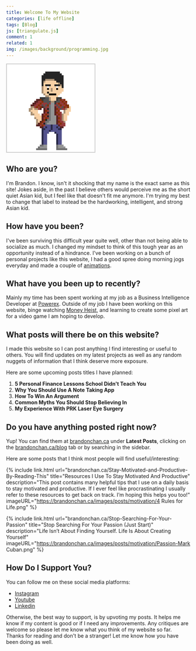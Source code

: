 ```yaml
---
title: Welcome To My Website
categories: [life offline]
tags: [Blog]
js: [triangulate.js]
comment: 1
related: 1
img: /images/background/programming.jpg
---
```



<img alt="brandon-introduction" src="/images/posts/pixelart/brandon_introduction.gif" class="right-align z-depth-2" style="background:rgba(255, 255, 255, 0.1); border: 2px solid rgba(0, 0, 0, 0.2);">

## Who are you?
I'm Brandon. I know, isn't it shocking that my name is the exact same as this site! Jokes aside, in the past I believe others would perceive me as the short quiet Asian kid, but I feel like that doesn't fit me anymore. I'm trying my best to change that label to instead be the hardworking, intelligent, and strong Asian kid. 

## How have you been?
I've been surviving this difficult year quite well, other than not being able to socialize as much. I changed my mindset to think of this tough year as an opportunity instead of a hindrance. I've been working on a bunch of personal projects like this website, I had a good spree doing morning jogs everyday and made a couple of <a href="https://brandonchan.ca/Night-Coding">animations</a>.

## What have you been up to recently?
Mainly my time has been spent working at my job as a Business Intelligence Developer at <a href="https://powerex.com/" target="_blank">Powerex</a>. Outside of my job I have been working on this website, binge watching <a href="https://en.wikipedia.org/wiki/Money_Heist" target="_blank">Money Heist</a>, and learning to create some pixel art for a video game I am hoping to develop.

## What posts will there be on this website?

I made this website so I can post anything I find interesting or useful to others. You will find updates on my latest projects as well as any random nuggets of information that I think deserve more exposure. 

Here are some upcoming posts titles I have planned:

1. **5 Personal Finance Lessons School Didn't Teach You**
2. **Why You Should Use A Note Taking App**
3. **How To Win An Argument**
4. **Common Myths You Should Stop Believing In**
5. **My Experience With PRK Laser Eye Surgery**


## Do you have anything posted right now?

Yup! You can find them at <a href="http://brandonchan.ca/" target="_blank">brandonchan.ca</a> under **Latest Posts**, clicking on the <a href="https://brandonchan.ca/blog" target="_blank">brandonchan.ca/blog</a> tab or by searching in the sidebar.

Here are some posts that I think most people will find useful/interesting:

{% 
include link.html 
url="brandonchan.ca/Stay-Motivated-and-Productive-By-Reading-This" 
title="Resources I Use To Stay Motivated And Productive"
description="This post contains many helpful tips that I use on a daily basis to stay motivated and productive. If I ever feel like procrastinating I usually refer to these resources to get back on track. I’m hoping this helps you too!" 
imageURL="https://brandonchan.ca/images/posts/motivation/4 Rules for Life.png" 
%}

{% 
include link.html 
url="brandonchan.ca/Stop-Searching-For-Your-Passion" 
title="Stop Searching For Your Passion (Just Start)"
description="Life Isn’t About Finding Yourself. Life Is About Creating Yourself" 
imageURL="https://brandonchan.ca/images/posts/motivation/Passion-Mark Cuban.png" 
%}

## How Do I Support You?

You can follow me on these social media platforms:

- <a href="https://www.instagram.com/brandonchan.ca/" target="_blank" ><i class="lab la-instagram"></i> Instagram</a>
- <a href="https://www.youtube.com/channel/UCTFyK4YzP6d2kOb0N-6ehiQ" target="_blank" ><i class="lab la-youtube-square"></i>  Youtube</a> 
- <a href="https://www.linkedin.com/in/brandon-chan-b77baa11a" target="_blank" ><i class="lab la-linkedin-in"></i>  Linkedin</a>

Otherwise, the best way to support, is by upvoting my posts. It helps me know if my content is good or if I need any improvements. Any critiques are welcome so please let me know what you think of my website so far. Thanks for reading and don't be a stranger! Let me know how you have been doing as well.